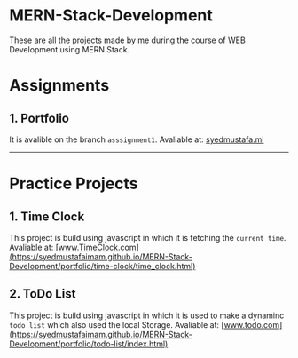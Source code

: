 # MERN-Stack-Development
These are all the projects made by me during the course of WEB Development using MERN Stack. 

# Assignments
## 1. Portfolio

It is avalible on the branch `asssignment1`. 
Avaliable at: [syedmustafa.ml](http://www.syedmustafa.ml/)

<hr>
   
# Practice Projects
## 1.  Time Clock
  This project is build using javascript in which it is fetching the `current time`.
    Avaliable at: [www.TimeClock.com](https://syedmustafaimam.github.io/MERN-Stack-Development/portfolio/time-clock/time_clock.html)
  

## 2.  ToDo List
   This project is build using javascript in which it is used to make a dynaminc `todo list` which also used the local Storage.
   Avaliable at: [www.todo.com](https://syedmustafaimam.github.io/MERN-Stack-Development/portfolio/todo-list/index.html)
